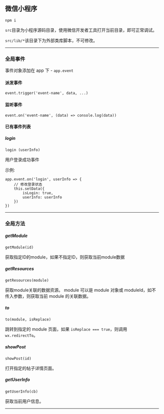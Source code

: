 微信小程序
---

`npm i`

`src`目录为小程序源码目录，使用微信开发者工具打开当前目录，即可正常调试。

`src/lib/*`该目录下为外部类库脚本，不可修改。

----
### 全局事件

事件对象添加在 app 下 - `app.event`

#### 派发事件

`event.trigger('event-name', data, ...)`

#### 监听事件

`event.on('event-name', (data) => console.log(data))`

#### 已有事件列表

##### login

`login (userInfo)`

用户登录成功事件 

示例:

```
app.event.on('login', userInfo => {
    // 修改登录状态
    this.setData({
        isLogin: true,
        userInfo: userInfo
    })
})

```

----

### 全局方法

##### getModule

`getModule(id)`

获取指定ID的module，如果不指定ID，则获取当前module数据

##### getResources

`getResources(module)`

获取module关联的数据资源。 module 可以是 module 对象或 moduleId，如不传入参数，则获取当前 module 的关联数据。

##### to

`to(module, isReplace)`

跳转到指定的 module 页面，如果 `isReplace === true`，则调用 `wx.redirectTo`。

##### showPost

`showPost(id)`

打开指定的帖子详情页面。

##### getUserInfo

`getUserInfo(cb)`

获取当前用户信息。

-----